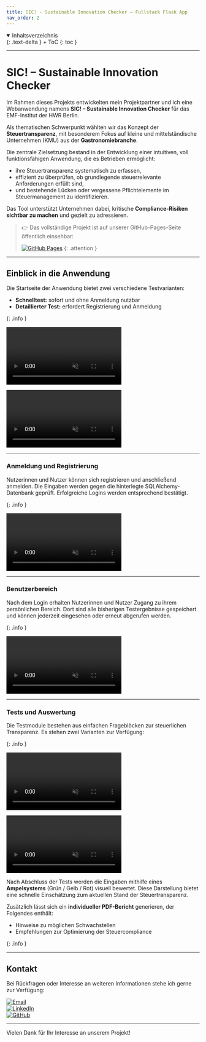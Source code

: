 ```yaml
---
title: SIC! - Sustainable Innovation Checker – Fullstack Flask App
nav_order: 2
---
```


<details open markdown="block">
{: .text-delta }
<summary>Inhaltsverzeichnis</summary>
+ ToC
{: toc }
</details>

---

# SIC! – Sustainable Innovation Checker

Im Rahmen dieses Projekts entwickelten mein Projektpartner und ich eine Webanwendung namens **SIC! – Sustainable Innovation Checker** für das EMF-Institut der HWR Berlin.

Als thematischen Schwerpunkt wählten wir das Konzept der **Steuertransparenz**, mit besonderem Fokus auf kleine und mittelständische Unternehmen (KMU) aus der **Gastronomiebranche**.

Die zentrale Zielsetzung bestand in der Entwicklung einer intuitiven, voll funktionsfähigen Anwendung, die es Betrieben ermöglicht:

- ihre Steuertransparenz systematisch zu erfassen,
- effizient zu überprüfen, ob grundlegende steuerrelevante Anforderungen erfüllt sind,
- und bestehende Lücken oder vergessene Pflichtelemente im Steuermanagement zu identifizieren.

Das Tool unterstützt Unternehmen dabei, kritische **Compliance-Risiken sichtbar zu machen** und gezielt zu adressieren.

> 👉 Das vollständige Projekt ist auf unserer GitHub-Pages-Seite öffentlich einsehbar:
>
> [![GitHub Pages](https://img.shields.io/badge/-GitHub%20Pages-181717?style=for-the-badge&logo=github&logoColor=white)](https://nayon0505.github.io/SIC-Projekt/)
{: .attention }

---

## Einblick in die Anwendung

Die Startseite der Anwendung bietet zwei verschiedene Testvarianten:

- **Schnelltest:** sofort und ohne Anmeldung nutzbar  
- **Detaillierter Test:** erfordert Registrierung und Anmeldung

{: .info }

<video 
  src="{{ '/assets/videos/startseitesic.mp4' | relative_url }}" 
  autoplay 
  loop 
  muted 
  playsinline 
  controls
  style="max-width: 100%; height: auto;">
  Ihr Browser unterstützt das Video-Tag nicht.
</video>

<video 
  src="{{ '/assets/videos/loginsic.mp4' | relative_url }}" 
  autoplay 
  loop 
  muted 
  playsinline 
  controls
  style="max-width: 100%; height: auto;">
  Ihr Browser unterstützt das Video-Tag nicht.
</video>

---

### Anmeldung und Registrierung

Nutzerinnen und Nutzer können sich registrieren und anschließend anmelden. Die Eingaben werden gegen die hinterlegte SQLAlchemy-Datenbank geprüft. Erfolgreiche Logins werden entsprechend bestätigt.

{: .info }

<video 
  src="{{ '/assets/videos/loginsic.mp4' | relative_url }}" 
  autoplay 
  loop 
  muted 
  playsinline 
  controls
  style="max-width: 100%; height: auto;">
  Ihr Browser unterstützt das Video-Tag nicht.
</video>

---

### Benutzerbereich

Nach dem Login erhalten Nutzerinnen und Nutzer Zugang zu ihrem persönlichen Bereich. Dort sind alle bisherigen Testergebnisse gespeichert und können jederzeit eingesehen oder erneut abgerufen werden.

{: .info }

<video 
  src="{{ '/assets/videos/meinbereichsic.mp4' | relative_url }}" 
  autoplay 
  loop 
  muted 
  playsinline 
  controls
  style="max-width: 100%; height: auto;">
  Ihr Browser unterstützt das Video-Tag nicht.
</video>

---

### Tests und Auswertung

Die Testmodule bestehen aus einfachen Frageblöcken zur steuerlichen Transparenz. Es stehen zwei Varianten zur Verfügung:

{: .info }

<video 
  src="{{ '/assets/videos/schnelltestsic.mp4' | relative_url }}" 
  autoplay 
  loop 
  muted 
  playsinline 
  controls
  style="max-width: 100%; height: auto;">
  Ihr Browser unterstützt das Video-Tag nicht.
</video>

<video 
  src="{{ '/assets/videos/detailtestsic.mp4' | relative_url }}" 
  autoplay 
  loop 
  muted 
  playsinline 
  controls
  style="max-width: 100%; height: auto;">
  Ihr Browser unterstützt das Video-Tag nicht.
</video>

Nach Abschluss der Tests werden die Eingaben mithilfe eines **Ampelsystems** (Grün / Gelb / Rot) visuell bewertet. Diese Darstellung bietet eine schnelle Einschätzung zum aktuellen Stand der Steuertransparenz.

Zusätzlich lässt sich ein **individueller PDF-Bericht** generieren, der Folgendes enthält:

- Hinweise zu möglichen Schwachstellen
- Empfehlungen zur Optimierung der Steuercompliance

{: .info }

---

## Kontakt

Bei Rückfragen oder Interesse an weiteren Informationen stehe ich gerne zur Verfügung:

[![Email](https://img.shields.io/badge/-lenz.nayon@gmail.com-EA4335?style=for-the-badge&logo=gmail&logoColor=white)](mailto:lenz.nayon@gmail.com)  
[![LinkedIn](https://img.shields.io/badge/-Nayon%20Lenz%20-0A66C2?style=for-the-badge&logo=linkedin&logoColor=white)](https://www.linkedin.com/in/nayon-lenz-92792530b)  
[![GitHub](https://img.shields.io/badge/-@Nayon0505-181717?style=for-the-badge&logo=github&logoColor=white)](https://github.com/Nayon0505)

---

Vielen Dank für Ihr Interesse an unserem Projekt!
